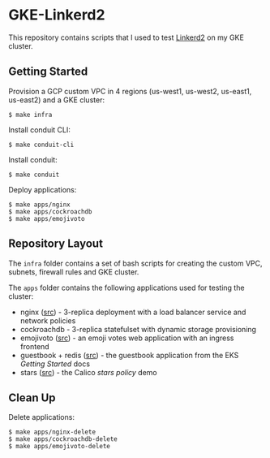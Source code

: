 # GKE-Linkerd2
This repository contains scripts that I used to test [Linkerd2](https://conduit.io) on my GKE cluster.

## Getting Started
Provision a GCP custom VPC in 4 regions (us-west1, us-west2, us-east1, us-east2) and a GKE cluster:
```
$ make infra
```

Install conduit CLI:
```
$ make conduit-cli
```

Install conduit:
```
$ make conduit
```

Deploy applications:
```
$ make apps/nginx
$ make apps/cockroachdb
$ make apps/emojivoto
```

## Repository Layout
The `infra` folder contains a set of bash scripts for creating the custom VPC, subnets, firewall rules and GKE cluster.

The `apps` folder contains the following applications used for testing the cluster:
* nginx ([src](https://docs.projectcalico.org/v3.1/getting-started/kubernetes/tutorials/advanced-policy)) - 3-replica deployment with a load balancer service and network policies
* cockroachdb - 3-replica statefulset with dynamic storage provisioning
* emojivoto ([src](https://raw.githubusercontent.com/runconduit/conduit-examples/master/emojivoto/emojivoto.yml)) - an emoji votes web application with an ingress frontend
* guestbook + redis ([src](https://docs.aws.amazon.com/eks/latest/userguide/getting-started.html)) - the guestbook application from the EKS _Getting Started_ docs
* stars ([src](https://docs.projectcalico.org/v3.1/getting-started/kubernetes/tutorials/stars-policy/)) - the Calico _stars policy_ demo

## Clean Up
Delete applications:
```
$ make apps/nginx-delete
$ make apps/cockroachdb-delete
$ make apps/emojivoto-delete
```

